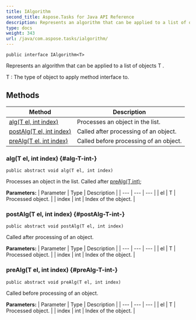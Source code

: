 ```yaml
---
title: IAlgorithm
second_title: Aspose.Tasks for Java API Reference
description: Represents an algorithm that can be applied to a list of objects T.
type: docs
weight: 343
url: /java/com.aspose.tasks/ialgorithm/
---
```

```
public interface IAlgorithm<T>
```

Represents an algorithm that can be applied to a list of objects  T .

 T : The type of object to apply method interface to.
## Methods

| Method | Description |
| --- | --- |
| [alg(T el, int index)](#alg-T-int-) | Processes an object in the list. |
| [postAlg(T el, int index)](#postAlg-T-int-) | Called after processing of an object. |
| [preAlg(T el, int index)](#preAlg-T-int-) | Called before processing of an object. |
### alg(T el, int index) {#alg-T-int-}
```
public abstract void alg(T el, int index)
```


Processes an object in the list. Called after [preAlg(T,int)](../../com.aspose.tasks/ialgorithm\#preAlg-T-int-);

**Parameters:**
| Parameter | Type | Description |
| --- | --- | --- |
| el | T | Processed object. |
| index | int | Index of the object. |

### postAlg(T el, int index) {#postAlg-T-int-}
```
public abstract void postAlg(T el, int index)
```


Called after processing of an object.

**Parameters:**
| Parameter | Type | Description |
| --- | --- | --- |
| el | T | Processed object. |
| index | int | Index of the object. |

### preAlg(T el, int index) {#preAlg-T-int-}
```
public abstract void preAlg(T el, int index)
```


Called before processing of an object.

**Parameters:**
| Parameter | Type | Description |
| --- | --- | --- |
| el | T | Processed object. |
| index | int | Index of the object. |

